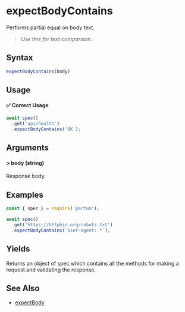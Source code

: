 # expectBodyContains

Performs partial equal on body text. 

> *Use this for text comparison.*

## Syntax

```js
expectBodyContains(body)
```

## Usage

#### ✅  Correct Usage

```js 
await spec()
  .get('api/health')
  .expectBodyContains('OK');
```

## Arguments

#### > body (string)

Response body.

## Examples

```js
const { spec } = require('pactum');

await spec()
  .get('https://httpbin.org/robots.txt')
  .expectBodyContains(`User-agent: *`);
```

## Yields

Returns an object of spec which contains all the methods for making a request and validating the response.

## See Also

- [expectBody](reference/expectBody)